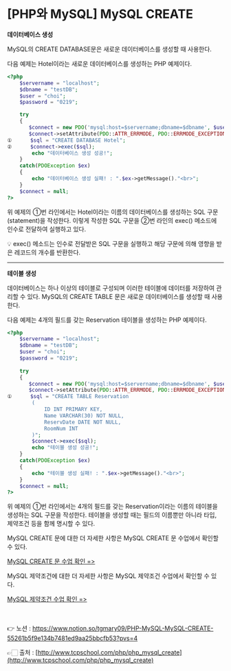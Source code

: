 # [PHP와 MySQL] MySQL CREATE

**데이터베이스 생성**

MySQL의 CREATE DATABASE문은 새로운 데이터베이스를 생성할 때 사용한다.

다음 예제는 Hotel이라는 새로운 데이터베이스를 생성하는 PHP 예제이다.

```php
<?php
    $servername = "localhost";
    $dbname = "testDB";
    $user = "choi";
    $password = "0219";

    try
    {
       $connect = new PDO('mysql:host=$servername;dbname=$dbname', $user, $password);
       $connect->setAttribute(PDO::ATTR_ERRMODE, PDO::ERRMODE_EXCEPTION);
①      $sql = "CREATE DATABASE Hotel";
②      $connect->exec($sql);
        echo "데이터베이스 생성 성공!";
    }
    catch(PDOException $ex)
    {
        echo "데이터베이스 생성 실패! : ".$ex->getMessage()."<br>";
    }
    $connect = null;
?>
```

위 예제의 ①번 라인에서는 Hotel이라는 이름의 데이터베이스를 생성하는 SQL 구문(statement)을 
작성한다.
이렇게 작성한 SQL 구문을 ②번 라인의 exec() 메소드에 인수로 전달하여 실행하고 있다.

<aside>
💡 exec() 메소드는 인수로 전달받은 SQL 구문을 실행하고 해당 구문에 의해 영향을 받은 레코드의 개수를 반환한다.

</aside>

---

**테이블 생성**

데이터베이스는 하나 이상의 테이블로 구성되며 이러한 테이블에 데이터를 저장하여 관리할 수 
있다.
MySQL의 CREATE TABLE 문은 새로운 데이터베이스를 생성할 때 사용한다.

다음 예제는 4개의 필드를 갖는 Reservation 테이블을 생성하는 PHP 예제이다.

```php
<?php
    $servername = "localhost";
    $dbname = "testDB";
    $user = "choi";
    $password = "0219";
 
    try
    {
       $connect = new PDO('mysql:host=$servername;dbname=$dbname', $user, $password);
       $connect->setAttribute(PDO::ATTR_ERRMODE, PDO::ERRMODE_EXCEPTION);
①      $sql = "CREATE TABLE Reservation
        (
            ID INT PRIMARY KEY,
            Name VARCHAR(30) NOT NULL,
            ReservDate DATE NOT NULL,
            RoomNum INT
        )";
        $connect->exec($sql);
        echo "테이블 생성 성공!";
    }
    catch(PDOException $ex)
    {
        echo "테이블 생성 실패! : ".$ex->getMessage()."<br>";
    }
    $connect = null;
?>
```

위 예제의 ①번 라인에서는 4개의 필드를 갖는 Reservation이라는 이름의 테이블을 생성하는 SQL 
구문을 작성한다.
테이블을 생성할 때는 필드의 이름뿐만 아니라 타입, 제약조건 등을 함께 명시할 수 있다.

MySQL CREATE 문에 대한 더 자세한 사항은 MySQL CREATE 문 수업에서 확인할 수 있다.

[MySQL CREATE 문 수업 확인 =>](http://www.tcpschool.com/mysql/mysql_basic_create)

MySQL 제약조건에 대한 더 자세한 사항은 MySQL 제약조건 수업에서 확인할 수 있다.

[MySQL 제약조건 수업 확인 =>](http://www.tcpschool.com/mysql/mysql_constraint_notNull)

<br><br>
👉 노션 : https://www.notion.so/tgmary09/PHP-MySQL-MySQL-CREATE-55261b5f9e134b7481ed9aa25bbcfb53?pvs=4
<br>

👉🏻 출처 : [http://www.tcpschool.com/php/php_mysql_create](http://www.tcpschool.com/php/php_mysql_create)
